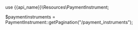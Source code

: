 use {{api_name}}\Resources\PaymentInstrument;

$paymentinstruments = PaymentInstrument::getPagination("/payment_instruments");

